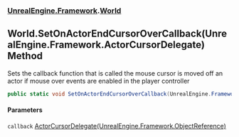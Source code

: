 ### [UnrealEngine.Framework](./UnrealEngine-Framework.md 'UnrealEngine.Framework').[World](./World.md 'UnrealEngine.Framework.World')
## World.SetOnActorEndCursorOverCallback(UnrealEngine.Framework.ActorCursorDelegate) Method
Sets the callback function that is called the mouse cursor is moved off an actor if mouse over events are enabled in the player controller  
```csharp
public static void SetOnActorEndCursorOverCallback(UnrealEngine.Framework.ActorCursorDelegate callback);
```
#### Parameters
<a name='UnrealEngine-Framework-World-SetOnActorEndCursorOverCallback(UnrealEngine-Framework-ActorCursorDelegate)-callback'></a>
`callback` [ActorCursorDelegate(UnrealEngine.Framework.ObjectReference)](./ActorCursorDelegate(ObjectReference).md 'UnrealEngine.Framework.ActorCursorDelegate(UnrealEngine.Framework.ObjectReference)')  
  

